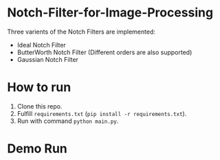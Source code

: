 # Notch-Filter-for-Image-Processing
Three varients of the Notch Filters are implemented:
  * Ideal Notch Filter
  * ButterWorth Notch Filter (Different orders are also supported)
  * Gaussian Notch Filter
# How to run 
  1. Clone this repo. 
  2. Fulfill ```requirements.txt``` (```pip install -r requirements.txt```).
  3. Run with command ```python main.py```.
# Demo Run
